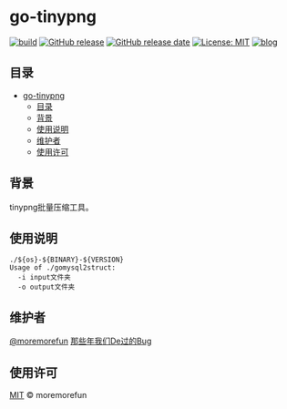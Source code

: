 # go-tinypng

[![build](https://github.com/moremorefun/go-tinypng/workflows/build/badge.svg)](https://github.com/moremorefun/go-tinypng/actions?query=workflow%3Abuild)
[![GitHub release](https://img.shields.io/github/tag/moremorefun/go-tinypng.svg?label=release)](https://github.com/moremorefun/go-tinypng/releases)
[![GitHub release date](https://img.shields.io/github/release-date/moremorefun/go-tinypng.svg)](https://github.com/moremorefun/go-tinypng/releases)
[![License: MIT](https://img.shields.io/badge/License-MIT-brightgreen.svg)](https://github.com/moremorefun/go-tinypng/blob/master/LICENSE)
[![blog](https://img.shields.io/badge/blog-@moremorefun-brightgreen.svg)](https://www.jidangeng.com)


## 目录

- [go-tinypng](#go-tinypng)
  - [目录](#目录)
  - [背景](#背景)
  - [使用说明](#使用说明)
  - [维护者](#维护者)
  - [使用许可](#使用许可)

## 背景

tinypng批量压缩工具。


## 使用说明

```
./${os}-${BINARY}-${VERSION}
Usage of ./gomysql2struct:
  -i input文件夹
  -o output文件夹
```
   
## 维护者

[@moremorefun](https://github.com/moremorefun)
[那些年我们De过的Bug](https://www.jidangeng.com)

## 使用许可

[MIT](LICENSE) © moremorefun
